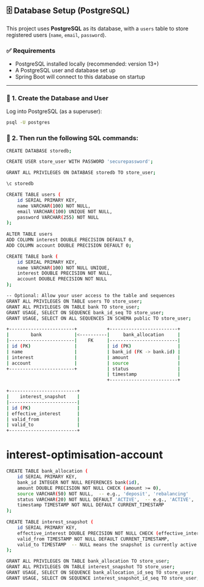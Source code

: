 ## 🗄️ Database Setup (PostgreSQL)

This project uses **PostgreSQL** as its database, with a `users` table to store registered users (`name`, `email`, `password`).

### ✅ Requirements

- PostgreSQL installed locally (recommended: version 13+)
- A PostgreSQL user and database set up
- Spring Boot will connect to this database on startup

---

### 🔧 1. Create the Database and User

Log into PostgreSQL (as a superuser):

```bash
psql -U postgres
```
### 🔧 2. Then run the following SQL commands:

```bash
CREATE DATABASE storedb;

CREATE USER store_user WITH PASSWORD 'securepassword';

GRANT ALL PRIVILEGES ON DATABASE storedb TO store_user;

\c storedb

CREATE TABLE users (
    id SERIAL PRIMARY KEY,
    name VARCHAR(100) NOT NULL,
    email VARCHAR(100) UNIQUE NOT NULL,
    password VARCHAR(255) NOT NULL
);
  
ALTER TABLE users
ADD COLUMN interest DOUBLE PRECISION DEFAULT 0,
ADD COLUMN account DOUBLE PRECISION DEFAULT 0;

CREATE TABLE bank (
    id SERIAL PRIMARY KEY,
    name VARCHAR(100) NOT NULL UNIQUE,
    interest DOUBLE PRECISION NOT NULL,
    account DOUBLE PRECISION NOT NULL
);

-- Optional: Allow your user access to the table and sequences
GRANT ALL PRIVILEGES ON TABLE users TO store_user;
GRANT ALL PRIVILEGES ON TABLE bank TO store_user;
GRANT USAGE, SELECT ON SEQUENCE bank_id_seq TO store_user;
GRANT USAGE, SELECT ON ALL SEQUENCES IN SCHEMA public TO store_user;
```
```bash
+------------------------+           +-------------------------+
|        bank            |<----------|     bank_allocation     |
|------------------------|    FK     |-------------------------|
| id (PK)                |           | id (PK)                 |
| name                   |           | bank_id (FK -> bank.id) |
| interest               |           | amount                  |
| account                |           | source                  |
+------------------------+           | status                  |
                                     | timestamp               |
                                     +-------------------------+

+-------------------------+
|    interest_snapshot    |
|-------------------------|
| id (PK)                 |
| effective_interest      |
| valid_from              |
| valid_to                |
+-------------------------+
```
# interest-optimisation-account

```bash
CREATE TABLE bank_allocation (
    id SERIAL PRIMARY KEY,
    bank_id INTEGER NOT NULL REFERENCES bank(id),
    amount DOUBLE PRECISION NOT NULL CHECK (amount >= 0),
    source VARCHAR(50) NOT NULL,  -- e.g., 'deposit', 'rebalancing'
    status VARCHAR(20) NOT NULL DEFAULT 'ACTIVE',  -- e.g., 'ACTIVE', 'REALLOCATED'
    timestamp TIMESTAMP NOT NULL DEFAULT CURRENT_TIMESTAMP
);
  
CREATE TABLE interest_snapshot (
    id SERIAL PRIMARY KEY,
    effective_interest DOUBLE PRECISION NOT NULL CHECK (effective_interest >= 0),
    valid_from TIMESTAMP NOT NULL DEFAULT CURRENT_TIMESTAMP,
    valid_to TIMESTAMP  -- NULL means the snapshot is currently active
);

GRANT ALL PRIVILEGES ON TABLE bank_allocation TO store_user;
GRANT ALL PRIVILEGES ON TABLE interest_snapshot TO store_user;
GRANT USAGE, SELECT ON SEQUENCE bank_allocation_id_seq TO store_user;
GRANT USAGE, SELECT ON SEQUENCE interest_snapshot_id_seq TO store_user;

```
